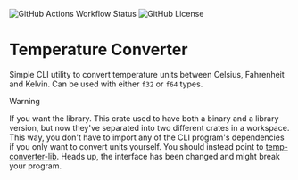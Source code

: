 ![GitHub Actions Workflow Status](https://img.shields.io/github/actions/workflow/status/DavoReds/temp-converter/ci.yml?branch=main&style=flat-square&logo=github&labelColor=%231e1e2e&color=%23a6e3a1)
![GitHub License](https://img.shields.io/github/license/DavoReds/temp-converter?style=flat-square&logo=github&labelColor=%231e1e2e&color=%23fab387)

# Temperature Converter

Simple CLI utility to convert temperature units between Celsius, Fahrenheit and Kelvin. Can be used with either `f32` or `f64` types.

> [!Warning]
> If you want the library. This crate used to have both a binary and a library version, but now they've separated into two different crates in a workspace. This way, you don't have to import any of the CLI program's dependencies if you only want to convert units yourself. You should instead point to [temp-converter-lib](https://crates.io/crates/temp-converter-lib). Heads up, the interface has been changed and might break your program.

